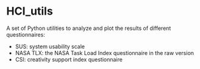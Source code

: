 # HCI_utils

A set of Python utilities to analyze and plot the results of different questionnaires:

- SUS: system usability scale
- NASA TLX: the NASA Task Load Index questionnaire in the raw version
- CSI: creativity support index questionnaire

